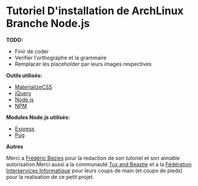 # Tutoriel D'installation de ArchLinux Branche Node.js

**TODO:**

- Finir de coder
- Verifier l'orthographe et la grammaire
- Remplacer les placeholder par leurs images respectives

**Outils utilisés:**

- [MaterializeCSS](https://materializecss.com/)
- [jQuery](https://jquery.com/)
- [Node.js](https://nodejs.org/en/)
- [NPM](https://www.npmjs.com/)

**Modules Node.js utilisés:**

- [Express](https://www.npmjs.com/package/express)
- [Pug](https://www.npmjs.com/package/pug)

**Autres**

Merci a [Frédéric Bezies](http://frederic.bezies.free.fr/blog/) pour la redaction de son tutoriel et son aimable autorisation.Merci aussi a la communauté [Tux and Beastie](https://discord.gg/sXEH7cB) et a la [Fédération Interservices Informatique](https://discord.gg/SptGDpM) pour leurs coups de main (et coups de pieds) pour la realisation de ce petit projet.
